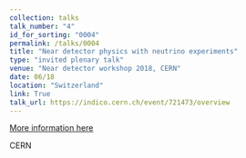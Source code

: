 ```yaml
---
collection: talks
talk_number: "4"
id_for_sorting: "0004"
permalink: /talks/0004
title: "Near detector physics with neutrino experiments" 
type: "invited plenary talk"
venue: "Near detector workshop 2018, CERN"
date: 06/18
location: "Switzerland"
link: True 
talk_url: https://indico.cern.ch/event/721473/overview 
---
```


[More information here](https://indico.cern.ch/event/721473/overview)

CERN
